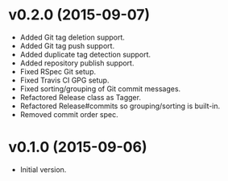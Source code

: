 # v0.2.0 (2015-09-07)

- Added Git tag deletion support.
- Added Git tag push support.
- Added duplicate tag detection support.
- Added repository publish support.
- Fixed RSpec Git setup.
- Fixed Travis CI GPG setup.
- Fixed sorting/grouping of Git commit messages.
- Refactored Release class as Tagger.
- Refactored Release#commits so grouping/sorting is built-in.
- Removed commit order spec.

# v0.1.0 (2015-09-06)

- Initial version.
